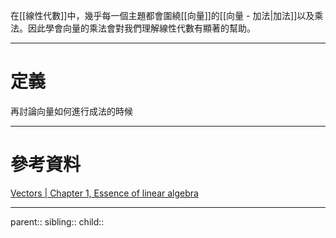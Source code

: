 在[[線性代數]]中，幾乎每一個主題都會圍繞[[向量]]的[[向量 - 加法|加法]]以及乘法。因此學會向量的乘法會對我們理解線性代數有顯著的幫助。
- - -
# 定義
再討論向量如何進行成法的時候
- - -
# 參考資料
[Vectors | Chapter 1, Essence of linear algebra](https://www.youtube.com/watch?v=fNk_zzaMoSs&list=PLZHQObOWTQDPD3MizzM2xVFitgF8hE_ab&index=3)
- - -
parent::
sibling::
child::